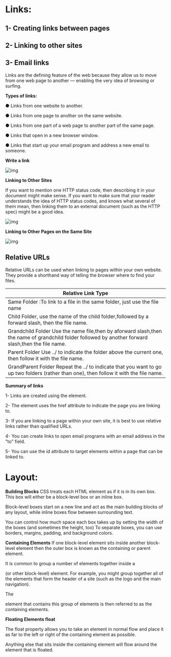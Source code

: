 
# Links:

## 1- Creating links between pages
## 2- Linking to other sites
## 3- Email links

Links are the defining feature of the web
because they allow  us to move from
one web page to another — enabling the
very idea of browsing or surfing.

 **Types of links:**
 
● Links from one website to another.

● Links from one page to another on the same website.

● Links from one part of a web page to another part of the
same page.

● Links that open in a new browser window.

● Links that start up your email program and address a new
email to someone.

**Write a link**

![img](https://www.tutorialspoint.com/assets/questions/images/170817-1516186163.jpg)

**Linking to Other Sites**

 If you want to mention one HTTP status code, then describing it in your document might make sense. If you want to make sure that your reader understands the idea of HTTP status codes, and knows what several of them mean, then linking them to an external document (such as the HTTP spec) might be a good idea.

![img]( https://www.homeandlearn.co.uk/WD/images/chapter4/code_index_link.gif )



**Linking to Other Pages on the Same Site**

![img]( https://cdn.lynda.com/video/196165-310-635501620269253557_338x600_thumb.jpg )


## Relative URLs

Relative URLs can be used when linking to pages within your own
website. They provide a shorthand way of telling the browser where to
find your files.

|Relative Link Type|
|------------------|
|Same Folder :To link to a file in the same folder, just use the file name|
|Child Folder, use the name of the child folder,followed by a forward slash, then the file name.|
|Grandchild Folder Use the name file,then by aforward slash,then the name of grandchild folder followed by another forward slash,then the file name.|
|Parent Folder Use ../ to indicate the folder above the current one, then follow it with the file name.|
|GrandParent Folder Repeat the ../ to indicate that you want to go up two folders (rather than one), then follow it with the file name.|

**Summary of links**

1- Links are created using the <a> element.
  
2- The <a> element uses the href attribute to indicate the page you are linking to.
  
3- If you are linking to a page within your own site, it is best to use relative links rather than qualified URLs.
  
4- You can create links to open email programs with an email address in the "to" field.
  
5- You can use the id attribute to target elements within a page that can be linked to.
  

 # Layout:
  
**Building Blocks**
CSS treats each HTML element as if it is in its own box. This box will either be a block-level box or an inline box.
  
Block-level boxes start on a new line and act as the main building blocks of any layout, while inline boxes flow between surrounding text. 
  
You can control how much space each box takes up by setting the width of the boxes (and sometimes the height, too) To separate boxes, you can use borders, margins, padding, and background colors. 
  
  
**Containing Elements**
If one block-level element sits inside another block-level element then the outer box is known as the containing or parent element.
  
It is common to group a number of elements together inside a <div> (or other block-level) element. For example, you might group together all of the elements that form the header of a site (such as the logo and the main navigation).
  
The <div> element that contains this group of elements is then referred to as the containing elements.
  
**Floating Elements float**
  
  The float property allows you
to take an element in normal
flow and place it as far to the
left or right of the containing
element as possible.
  
  Anything else that sits inside
the containing element will
flow around the element that is
floated.
  
  
  
  
  
  
  
  
  
  
  
  
  
 





